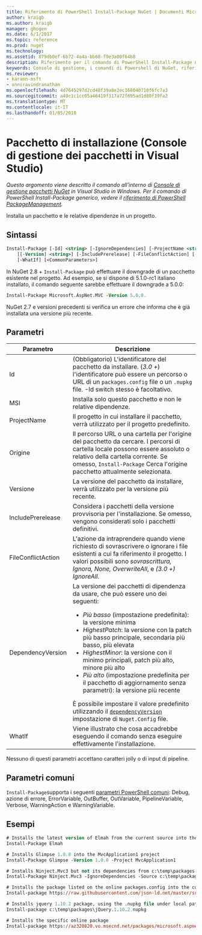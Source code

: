 ```yaml
---
title: Riferimento di PowerShell Install-Package NuGet | Documenti Microsoft
author: kraigb
ms.author: kraigb
manager: ghogen
ms.date: 6/1/2017
ms.topic: reference
ms.prod: nuget
ms.technology: 
ms.assetid: 879db0ef-6b72-4a4a-bb68-f9e3a00f64b8
description: Riferimento per il comando di PowerShell Install-Package nella Console di gestione pacchetti NuGet in Visual Studio.
keywords: Console di gestione, i comandi di Powershell di NuGet, riferimento di Powershell di NuGet, pacchetto di installazione del pacchetto NuGet
ms.reviewer:
- karann-msft
- unniravindranathan
ms.openlocfilehash: 4d7645297d2cd48f39a8e2ec168040710f6fc7a3
ms.sourcegitcommit: a40c1c1cc05a46410f317a72f695ad1d80f39fa2
ms.translationtype: MT
ms.contentlocale: it-IT
ms.lasthandoff: 01/05/2018
---
```

# <a name="install-package-package-manager-console-in-visual-studio"></a>Pacchetto di installazione (Console di gestione dei pacchetti in Visual Studio)

*Questo argomento viene descritto il comando all'interno di [Console di gestione pacchetti NuGet](Package-Manager-Console.md) in Visual Studio in Windows. Per il comando di PowerShell Install-Package generico, vedere il [riferimento di PowerShell PackageManagement](/powershell/module/packagemanagement/?view=powershell-6).*

Installa un pacchetto e le relative dipendenze in un progetto.

## <a name="syntax"></a>Sintassi

```ps
Install-Package [-Id] <string> [-IgnoreDependencies] [-ProjectName <string>] [[-Source] <string>] 
    [[-Version] <string>] [-IncludePrerelease] [-FileConflictAction] [-DependencyVersion]
    [-WhatIf] [<CommonParameters>]
```

In NuGet 2.8 + `Install-Package` può effettuare il downgrade di un pacchetto esistente nel progetto. Ad esempio, se si dispone di 5.1.0-rc1 italiano installato, il comando seguente sarebbe effettuare il downgrade a 5.0.0:

```ps
Install-Package Microsoft.AspNet.MVC -Version 5.0.0.
```

NuGet 2.7 e versioni precedenti si verifica un errore che informa che è già installata una versione più recente.
  
## <a name="parameters"></a>Parametri

| Parametro | Descrizione |
| --- | --- |
| Id | (Obbligatorio) L'identificatore del pacchetto da installare. (*3.0 +*) l'identificatore può essere un percorso o URL di un `packages.config` file o un `.nupkg` file. -Id switch stesso è facoltativo. |
| MSI | Installa solo questo pacchetto e non le relative dipendenze. |
| ProjectName | Il progetto in cui installare il pacchetto, verrà utilizzato per il progetto predefinito. |
| Origine | Il percorso URL o una cartella per l'origine del pacchetto da cercare. I percorsi di cartella locale possono essere assoluto o relativo della cartella corrente. Se omesso, `Install-Package` Cerca l'origine pacchetto attualmente selezionata. |
| Versione | La versione del pacchetto da installare, verrà utilizzato per la versione più recente. |
| IncludePrerelease | Considera i pacchetti della versione provvisoria per l'installazione. Se omesso, vengono considerati solo i pacchetti definitivi. |
| FileConflictAction | L'azione da intraprendere quando viene richiesto di sovrascrivere o ignorare i file esistenti a cui fa riferimento il progetto. I valori possibili sono *sovrascrittura, Ignora, None, OverwriteAll*, e *(3.0 +)* *IgnoreAll*. |
| DependencyVersion | La versione dei pacchetti di dipendenza da usare, che può essere uno dei seguenti:<br/><ul><li>*Più basso* (impostazione predefinita): la versione minima</li><li>*HighestPatch*: la versione con la patch più basso principale, secondaria più basso, più elevata</li><li>*HighestMinor*: la versione con il minimo principali, patch più alto, minore più alto</li><li>*Più alto* (impostazione predefinita per il pacchetto di aggiornamento senza parametri): la versione più recente</li></ul>È possibile impostare il valore predefinito utilizzando il [ `dependencyVersion` ](../Schema/nuget-config-file.md#config-section) impostazione di `Nuget.Config` file. |
| WhatIf | Viene illustrato che cosa accadrebbe eseguendo il comando senza eseguire effettivamente l'installazione. |

Nessuno di questi parametri accettano caratteri jolly o di input di pipeline.

## <a name="common-parameters"></a>Parametri comuni

`Install-Package`supporta i seguenti [parametri PowerShell comuni](http://go.microsoft.com/fwlink/?LinkID=113216): Debug, azione di errore, ErrorVariable, OutBuffer, OutVariable, PipelineVariable, Verbose, WarningAction e WarningVariable.

## <a name="examples"></a>Esempi

```ps
# Installs the latest version of Elmah from the current source into the default project
Install-Package Elmah

# Installs Glimpse 1.0.0 into the MvcApplication1 project
Install-Package Glimpse -Version 1.0.0 -Project MvcApplication1

# Installs Ninject.Mvc3 but not its dependencies from c:\temp\packages
Install-Package Ninject.Mvc3 -IgnoreDependencies -Source c:\temp\packages

# Installs the package listed on the online packages.config into the current project.
Install-package https://raw.githubusercontent.com/json-ld.net/master/src/JsonLD/packages.config

# Installs jquery 1.10.2 package, using the .nupkg file under local path of c:\temp\packages.
Install-package c:\temp\packages\jQuery.1.10.2.nupkg

# Installs the specific online package
Install-package https://az320820.vo.msecnd.net/packages/microsoft.aspnet.mvc.5.2.3.nupkg
```
